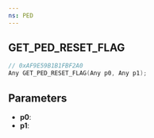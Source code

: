 ```yaml
---
ns: PED
---
```

## GET_PED_RESET_FLAG

```c
// 0xAF9E59B1B1FBF2A0
Any GET_PED_RESET_FLAG(Any p0, Any p1);
```

## Parameters
* **p0**:
* **p1**:
